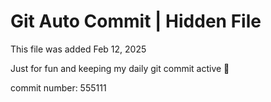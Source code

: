 # Git Auto Commit | Hidden File

This file was added Feb 12, 2025

Just for fun and keeping my daily git commit active 🤪

commit number: 555111
